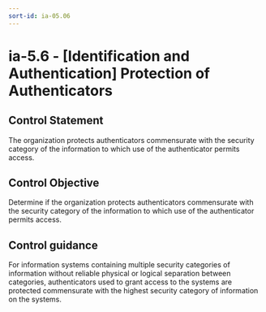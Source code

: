 ```yaml
---
sort-id: ia-05.06
---
```


# ia-5.6 - \[Identification and Authentication\] Protection of Authenticators

## Control Statement

The organization protects authenticators commensurate with the security category of the information to which use of the authenticator permits access.

## Control Objective

Determine if the organization protects authenticators commensurate with the security category of the information to which use of the authenticator permits access.

## Control guidance

For information systems containing multiple security categories of information without reliable physical or logical separation between categories, authenticators used to grant access to the systems are protected commensurate with the highest security category of information on the systems.
